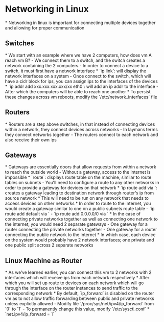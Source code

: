 <h1>Networking in Linux</h1>
* Networking in linux is important for connecting multiple devices together and allowing for proper communication
<h2>Switches</h2>
* We start with an example where we have 2 computers, how does vm A reach vm B?
  - We connect them to a switch, and the switch creates a network containing the 2 computers
  - In order to connect a device to a switch, it must first have a network interface
    * `ip link`: will display the network interfaces on a system
  - Once connect to the switch, which will have a cidr block for ips, you can assign ips to the interfaces of the devices
    * `ip addr add xxx.xxx.xxx.xxx/xx <name> eth0`: will add an ip addr to the interface
  - After which the computers will be able to reach one another
* To persist these changes across vm reboots, modify the `/etc/network_interfaces` file
<h2>Routers</h2>
* Routers are a step above switches, in that instead of connecting devices within a network, they connect devices across networks
  - In laymans terms they connect networks together
  - The routers connect to each network and also receive their own ips
<h2>Gateways</h2>
* Gateways are essentially doors that allow requests from within a network to reach the outside world
  - Without a gateway, access to the internet is impossible
    * `route`: displays route table on the machine, similar to route tables on subnets
  - You'll need to configure a route to any other networks in order to provide a gateway for devices on that network
    * `ip route add <dest-network-cidr> via <source-ip-of-router>`: creates a gateway leading to destination network through router's ip from source network
    * This will need to be run on any network that needs to access devices on other networks
* In order to route to the internet, you would create a gateway similar to one on a public subnets route table
  - `ip route add default via <source-ip-of-router>`
  - `ip route add 0.0.0.0/0 via <source-ip-of-router>`
* In the case of connecting private networks together as well as connecting one network to the internet, you would need 2 separate gateways
  - One gateway for a router connecting the private networks together
  - One gateway for a router connecting the public network to the internet
    * In which case, each device on the system would probably have 2 network interfaces; one private and one public split across 2 separate networks
<h2>Linux Machine as Router</h2>
* As we've learned earlier, you can connect this vm to 2 networks with 2 interfaces which will receive ips from each network respectively
* After which you will set up route to devices on each network which will go through the interface on the router instances to send traffic to the corresponding network
* By default, `ip_forward` is disabled on the router vm as to not allow traffic forwarding between public and private networks unless explictly allowed
  - Modify file `/proc/sys/net/ipv4/ip_forward` from `0` to `1`
  - To permanently change this value, modify `/etc/sysctl.conf` 
    * `net.ipv4/ip_forward = 1`
